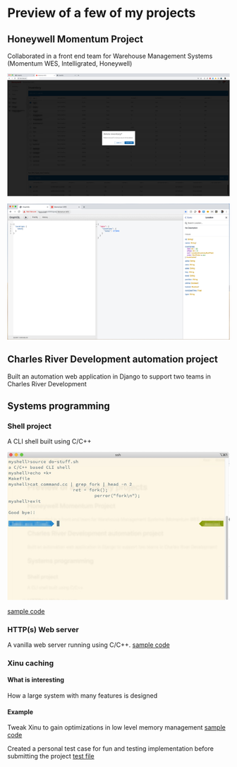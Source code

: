# Preview of a few of my projects
## Honeywell Momentum Project
Collaborated in a front end team for Warehouse Management Systems (Momentum WES, Intelligrated, Honeywell)

![delete inventory demo](https://github.com/Kalpan-Jasani/meta/blob/master/Honeywell/delete-inventory.jpg)

![graphQL demo](https://github.com/Kalpan-Jasani/meta/blob/master/Honeywell/momentum-graphql-demo.jpg)

## Charles River Development automation project
Built an automation web application in Django to support two teams in Charles River Development

## Systems programming

### Shell project
A CLI shell built using C/C++

![shell demo](https://github.com/Kalpan-Jasani/meta/blob/master/shell/shell.jpg)

[sample code](https://github.com/Kalpan-Jasani/meta/blob/master/shell/command.cc?ts=4)

### HTTP(s) Web server
A vanilla web server running using C/C++. [sample code](https://github.com/Kalpan-Jasani/meta/blob/master/webserver/parser.cc?ts=4)

### Xinu caching
#### What is interesting
How a large system with many features is designed

#### Example
Tweak Xinu to gain optimizations in low level memory management
[sample code](https://github.com/Kalpan-Jasani/meta/blob/master/Xinu/myfreemem.c?ts=4)

Created a personal test case for fun and testing implementation before submitting the project
[test file](https://github.com/Kalpan-Jasani/meta/blob/master/Xinu/retry_test.c?ts=4)

